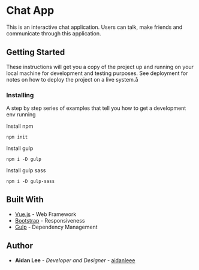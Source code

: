 # Chat App

This is an interactive chat application. Users can talk, make friends and communicate through this application.

## Getting Started

These instructions will get you a copy of the project up and running on your local machine for development and testing purposes. See deployment for notes on how to deploy the project on a live system.å

### Installing

A step by step series of examples that tell you how to get a development env running

Install npm

```
npm init
```

Install gulp

```
npm i -D gulp
```

Install gulp sass
```
npm i -D gulp-sass
```

## Built With
* [Vue.js](https://vuejs.org) - Web Framework
* [Bootstrap](https://getbootstrap.com) - Responsiveness
* [Gulp](https://gulpjs.com) - Dependency Management


## Author

* **Aidan Lee** - *Developer and Designer* - [aidanleee](https://github.com/aidanleee)
